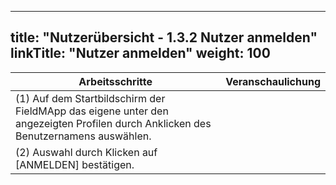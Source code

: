 
---
title: "Nutzerübersicht - 1.3.2 Nutzer anmelden"
linkTitle: "Nutzer anmelden"
weight: 100
---

| Arbeitsschritte | Veranschaulichung |
| ------ | :-----: |
| (1) Auf dem Startbildschirm der FieldMApp das eigene unter den angezeigten Profilen durch Anklicken des Benutzernamens auswählen. |  |
| (2) Auswahl durch Klicken auf [ANMELDEN] bestätigen. |  |